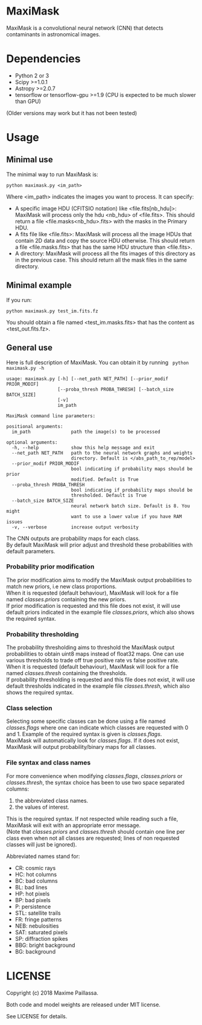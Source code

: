 # MaxiMask
MaxiMask is a convolutional neural network (CNN) that detects contaminants in astronomical images.

# Dependencies
* Python 2 or 3
* Scipy >=1.0.1
* Astropy >=2.0.7
* tensorflow or tensorflow-gpu >=1.9 (CPU is expected to be much slower than GPU)

(Older versions may work but it has not been tested)
# Usage

## Minimal use
The minimal way to run MaxiMask is:
```
python maximask.py <im_path>
```
Where <im_path> indicates the images you want to process. It can specify:
  - A specific image HDU (CFITSIO notation) like <file.fits[nb_hdu]>: MaxiMask will process only the hdu <nb_hdu> of <file.fits>. 
This should return a file <file.masks<nb_hdu>.fits> with the masks in the Primary HDU.
  - A fits file like <file.fits>: MaxiMask will process all the image HDUs that contain 2D data and copy the source HDU otherwise.
This should return a file <file.masks.fits> that has the same HDU structure than <file.fits>.
  - A directory: MaxiMask will process all the fits images of this directory as in the previous case.
This should return all the mask files in the same directory. 

## Minimal example
If you run:
```
python maximask.py test_im.fits.fz
```
You should obtain a file named <test_im.masks.fits> that has the content as <test_out.fits.fz>.

## General use
Here is full description of MaxiMask. You can obtain it by running ``` python maximask.py -h```
```
usage: maximask.py [-h] [--net_path NET_PATH] [--prior_modif PRIOR_MODIF]  
                   [--proba_thresh PROBA_THRESH] [--batch_size BATCH_SIZE]  
                   [-v]  
                   im_path  

MaxiMask command line parameters:

positional arguments:
  im_path               path the image(s) to be processed

optional arguments:
  -h, --help            show this help message and exit
  --net_path NET_PATH   path to the neural network graphs and weights
                        directory. Default is </abs_path_to_rep/model>
  --prior_modif PRIOR_MODIF
                        bool indicating if probability maps should be prior
                        modified. Default is True
  --proba_thresh PROBA_THRESH
                        bool indicating if probability maps should be
                        thresholded. Default is True
  --batch_size BATCH_SIZE
                        neural network batch size. Default is 8. You might
                        want to use a lower value if you have RAM issues
  -v, --verbose         increase output verbosity
```

The CNN outputs are probability maps for each class.  
By default MaxiMask will prior adjust and threshold these probabilities with default parameters.

### Probability prior modification
The prior modification aims to modify the MaxiMask output probabilities to match new priors, i.e new class proportions.  
When it is requested (default behaviour), MaxiMask will look for a file named _classes.priors_ containing the new priors.  
If prior modification is requested and this file does not exist, it will use default priors indicated in the example file _classes.priors_, which also shows the required syntax.

### Probability thresholding
The probability thresholding aims to threshold the MaxiMask output probabilities to obtain uint8 maps instead of float32 maps. One can use various thresholds to trade off true positive rate vs false positive rate.   
When it is requested (default behaviour), MaxiMask will look for a file named _classes.thresh_ containing the thresholds.  
If probability thresholding is requested and this file does not exist, it will use default thresholds indicated in the example file _classes.thresh_, which also shows the required syntax.

### Class selection
Selecting some specific classes can be done using a file named _classes.flags_ where one can indicate which classes are requested with 0 and 1. Example of the required syntax is given is _classes.flags_.  
MaxiMask will automatically look for _classes.flags_. If it does not exist, MaxiMask will output probability/binary maps for all classes.

### File syntax and class names 
For more convenience when modifying _classes.flags_, _classes.priors_ or _classes.thresh_, the syntax choice has been to use two space separated columns:
1. the abbreviated class names.
2. the values of interest.

This is the required syntax. If not respected while reading such a file, MaxiMask will exit with an appropriate error message.  
(Note that _classes.priors_ and _classes.thresh_ should contain one line per class even when not all classes are requested; lines of non requested classes will just be ignored).

Abbreviated names stand for:
* CR: cosmic rays 
* HC: hot columns
* BC: bad columns
* BL: bad lines
* HP: hot pixels
* BP: bad pixels
* P: persistence
* STL: satellite trails
* FR: fringe patterns
* NEB: nebulosities
* SAT: saturated pixels
* SP: diffraction spikes
* BBG: bright background
* BG: background

# LICENSE
Copyright (c) 2018 Maxime Paillassa. 

Both code and model weights are released under MIT license. 

See LICENSE for details.
